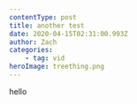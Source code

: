 ```yaml
---
contentType: post
title: another test
date: 2020-04-15T02:31:00.993Z
author: Zach
categories: 
	- tag: vid
heroImage: treething.png
---
```


hello
